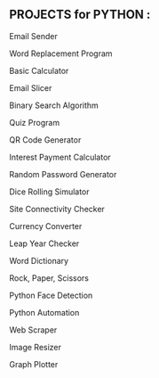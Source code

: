 ## PROJECTS for PYTHON :

Email Sender

Word Replacement Program

Basic Calculator

Email Slicer

Binary Search Algorithm

Quiz Program

QR Code Generator

Interest Payment Calculator

Random Password Generator

Dice Rolling Simulator

Site Connectivity Checker

Currency Converter

Leap Year Checker

Word Dictionary

Rock, Paper, Scissors

Python Face Detection

Python Automation

Web Scraper

Image Resizer

Graph Plotter

